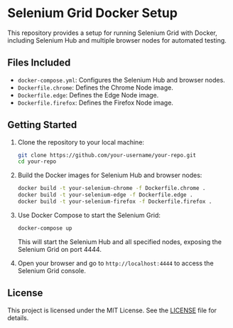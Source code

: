 # Selenium Grid Docker Setup

This repository provides a setup for running Selenium Grid with Docker, including Selenium Hub and multiple browser nodes for automated testing.

## Files Included

- `docker-compose.yml`: Configures the Selenium Hub and browser nodes.
- `Dockerfile.chrome`: Defines the Chrome Node image.
- `Dockerfile.edge`: Defines the Edge Node image.
- `Dockerfile.firefox`: Defines the Firefox Node image.

## Getting Started

1. Clone the repository to your local machine:

    ```bash
    git clone https://github.com/your-username/your-repo.git
    cd your-repo
    ```

2. Build the Docker images for Selenium Hub and browser nodes:

    ```bash
    docker build -t your-selenium-chrome -f Dockerfile.chrome .
    docker build -t your-selenium-edge -f Dockerfile.edge .
    docker build -t your-selenium-firefox -f Dockerfile.firefox .
    ```

3. Use Docker Compose to start the Selenium Grid:

    ```bash
    docker-compose up
    ```

    This will start the Selenium Hub and all specified nodes, exposing the Selenium Grid on port 4444.

4. Open your browser and go to `http://localhost:4444` to access the Selenium Grid console.

## License

This project is licensed under the MIT License. See the [LICENSE](LICENSE) file for details.
